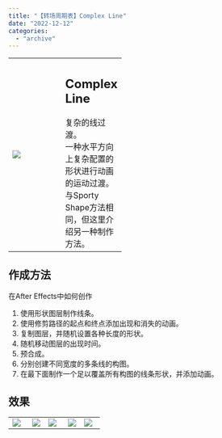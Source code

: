 ```yaml
---
title: "【转场周期表】Complex Line"
date: "2022-12-12"
categories: 
  - "archive"
---
```


<table style="width: 44.4793%;"><tbody><tr><td style="width: 52.5589%;"><img src="https://mir.yuelili.com/2022/12/74be6ae40ce45843462db1eea5f5bf74.gif"></td><td style="width: 67.0757%;"><h2 class="title_title__ceXO0">Complex Line</h2>复杂的线过渡。<div></div>一种水平方向上复杂配置的形状进行动画的运动过渡。<div></div>与Sporty Shape方法相同，但这里介绍另一种制作方法。</td></tr></tbody></table>

## 作成方法

在After Effects中如何创作

1. 使用形状图层制作线条。
2. 使用修剪路径的起点和终点添加出现和消失的动画。
3. 复制图层，并随机设置各种长度的形状。
4. 随机移动图层的出现时间。
5. 预合成。
6. 分别创建不同宽度的多条线的构图。
7. 在最下面制作一个足以覆盖所有构图的线条形状，并添加动画。

## 效果

<table style="border-collapse: collapse; width: 35.887%;"><tbody><tr><td style="width: 30.8468%;"><img src="https://mir.yuelili.com/2022/12/6ca954c8a14f941439adfd258677b468.gif"></td><td style="width: 3.83065%;"><img src="https://mir.yuelili.com/user/AE/mg/foxcodex/plus.png"></td><td style="width: 30.8468%;"><img src="https://mir.yuelili.com/2022/12/6686155da497bbe0df527babb15edc02.gif"></td><td style="width: 3.83065%;"><img src="https://mir.yuelili.com/user/AE/mg/foxcodex/plus.png"></td><td style="width: 30.8468%;"><img src="https://mir.yuelili.com/2022/12/15cd96a085b7fa0aa02776fd9e16272a.gif"></td></tr></tbody></table>
